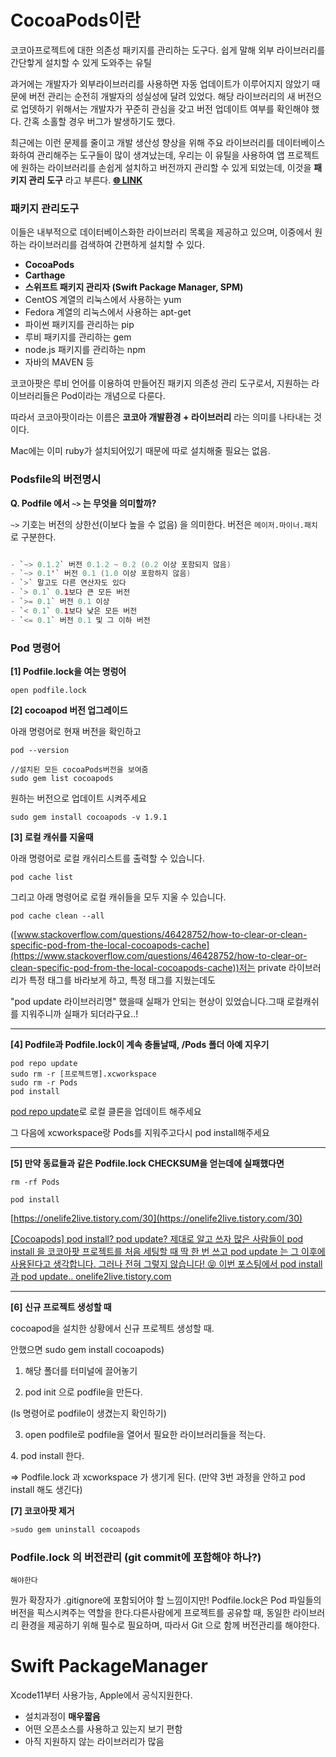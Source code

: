 # CocoaPods이란

코코아프로젝트에 대한 의존성 패키지를 관리하는 도구다. 쉽게 말해 외부 라이브러리를 간단핳게 설치할 수 있게 도와주는 유틸

과거에는 개발자가 외부라이브러리를 사용하면 자동 업데이트가 이루어지지 않았기 때문에 버전 관리는 순전히 개발자의 성실성에 달려 있었다. 해당 라이브러리의 새 버전으로 업뎃하기 위해서는 개발자가 꾸준히 관심을 갖고 버전 업데이트 여부를 확인해야 했다. 간혹 소홀할 경우 버그가 발생하기도 했다.

최근에는 이런 문제를 줄이고 개발 생산성 향상을 위해 주요 라이브러리를 데이터베이스화하여 관리해주는 도구들이 많이 생겨났는데, 우리는 이 유틸을 사용하여 앱 프로젝트에 원하는 라이브러리를 손쉽게 설치하고 버전까지 관리할 수 있게 되었는데, 이것을 **패키지 관리 도구** 라고 부른다.
**[🌐 LINK](https://cocoapods.org/)**

### 패키지 관리도구

이들은 내부적으로 데이터베이스화한 라이브러리 목록을 제공하고 있으며, 이중에서 원하는 라이브러리를 검색하여 간편하게 설치할 수 있다.

- **CocoaPods**
- **Carthage**
- **스위프트 패키지 관리자 (Swift Package Manager, SPM)**
- CentOS 계열의 리눅스에서 사용하는 yum
- Fedora 계열의 리눅스에서 사용하는 apt-get
- 파이썬 패키지를 관리하는 pip
- 루비 패키지를 관리하는 gem
- node.js 패키지를 관리하는 npm
- 자바의 MAVEN 등

코코아팟은 루비 언어를 이용하여 만들어진 패키지 의존성 관리 도구로서, 지원하는 라이브러리들은 Pod이라는 개념으로 다룬다.

따라서 코코아팟이라는 이름은 **코코아 개발환경 + 라이브러리** 라는 의미를 나타내는 것이다.

Mac에는 이미 ruby가 설치되어있기 때문에 따로 설치해줄 필요는 없음.

### Podsfile의 버전명시

**Q. Podfile 에서 `~>` 는 무엇을 의미할까?**

`~>` 기호는 버전의 상한선(이보다 높을 수 없음) 을 의미한다. 버전은 `메이저.마이너.패치`로 구분한다.

```swift

- `~> 0.1.2` 버전 0.1.2 ~ 0.2 (0.2 이상 포함되지 않음)
- `~> 0.1'` 버전 0.1 (1.0 이상 포함하지 않음)
- `>` 말고도 다른 연산자도 있다
- `> 0.1` 0.1보다 큰 모든 버전
- `>= 0.1` 버전 0.1 이상
- `< 0.1` 0.1보다 낮은 모든 버전
- `<= 0.1` 버전 0.1 및 그 이하 버전
```

### Pod 명령어

**[1] Podfile.lock을 여는 명렁어**

```
open podfile.lock
```

**[2] cocoapod 버전 업그레이드**

아래 명령어로 현재 버전을 확인하고

```
pod --version

//설치된 모든 cocoaPods버전을 보여줌
sudo gem list cocoapods
```

원하는 버전으로 업데이트 시켜주세요

```
sudo gem install cocoapods -v 1.9.1
```

**[3] 로컬 캐쉬를 지울때**

아래 명령어로 로컬 캐쉬리스트를 출력할 수 있습니다.

```
pod cache list
```

그리고 아래 명령어로 로컬 캐쉬들을 모두 지울 수 있습니다.

```
pod cache clean --all
```

([www.stackoverflow.com/questions/46428752/how-to-clear-or-clean-specific-pod-from-the-local-cocoapods-cache](https://www.stackoverflow.com/questions/46428752/how-to-clear-or-clean-specific-pod-from-the-local-cocoapods-cache))저는 private 라이브러리가 특정 태그를 바라보게 하고, 특정 태그를 지웠는데도

"pod update 라이브러리명" 했을때 실패가 안되는 현상이 있었습니다.그때 로컬캐쉬를 지워주니까 실패가 되더라구요..!

---

**[4] Podfile과 Podfile.lock이 계속 충돌날때, /Pods 폴더 아예 지우기**

```
pod repo update
sudo rm -r [프로젝트명].xcworkspace
sudo rm -r Pods
pod install
```

[pod repo update](https://guides.cocoapods.org/terminal/commands.html#pod_repo_update)로 로컬 클론을 업데이트 해주세요

그 다음에 xcworkspace랑 Pods를 지워주고다시 pod install해주세요

---

**[5] 만약 동료들과 같은 Podfile.lock CHECKSUM을 얻는데에 실패했다면**

```
rm -rf Pods
```

```
pod install
```

[https://onelife2live.tistory.com/30](https://onelife2live.tistory.com/30)

[
[Cocoapods] pod install? pod update? 제대로 알고 쓰자
많은 사람들이 pod install 을 코코아팟 프로젝트를 처음 세팅할 때 딱 한 번 쓰고 pod update 는 그 이후에 사용된다고 생각합니다. 그러나 전혀 그렇지 않습니다! 😝 이번 포스팅에서 pod install 과 pod update..
onelife2live.tistory.com](https://onelife2live.tistory.com/30)

---

**[6] 신규 프로젝트 생성할 때**

cocoapod을 설치한 상황에서 신규 프로젝트 생성할 때.

안했으면 sudo gem install cocoapods)

1. 해당 폴더를 터미널에 끌어놓기

2. pod init 으로 podfile을 만든다.

(ls 명령어로 podfile이 생겼는지 확인하기)

3. open podfile로 podfile을 열어서 필요한 라이브러리들을 적는다.

4. pod install 한다.

=> Podfile.lock 과 xcworkspace 가 생기게 된다. (만약 3번 과정을 안하고 pod install 해도 생긴다)

**[7] 코코아팟 제거**

```swift
>sudo gem uninstall cocoapods
```

### Podfile.lock 의 버전관리 (git commit에 포함해야 하나?)

`해야한다`

뭔가 확장자가 .gitignore에 포함되어야 할 느낌이지만! Podfile.lock은 Pod 파일들의 버전을 픽스시켜주는 역할을 한다.다른사람에게 프로젝트를 공유할 때, 동일한 라이브러리 환경을 제공하기 위해 필수로 필요하며, 따라서 Git 으로 함께 버전관리를 해야한다.

# Swift PackageManager

Xcode11부터 사용가능, Apple에서 공식지원한다.

- 설치과정이 **매우짧음**
- 어떤 오픈소스를 사용하고 있는지 보기 편함
- 아직 지원하지 않는 라이브러리가 많음
